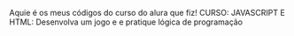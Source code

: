 Aquie é os meus códigos do curso do alura que fiz!
CURSO: JAVASCRIPT E HTML: Desenvolva um jogo e e pratique lógica de programação
 
 
